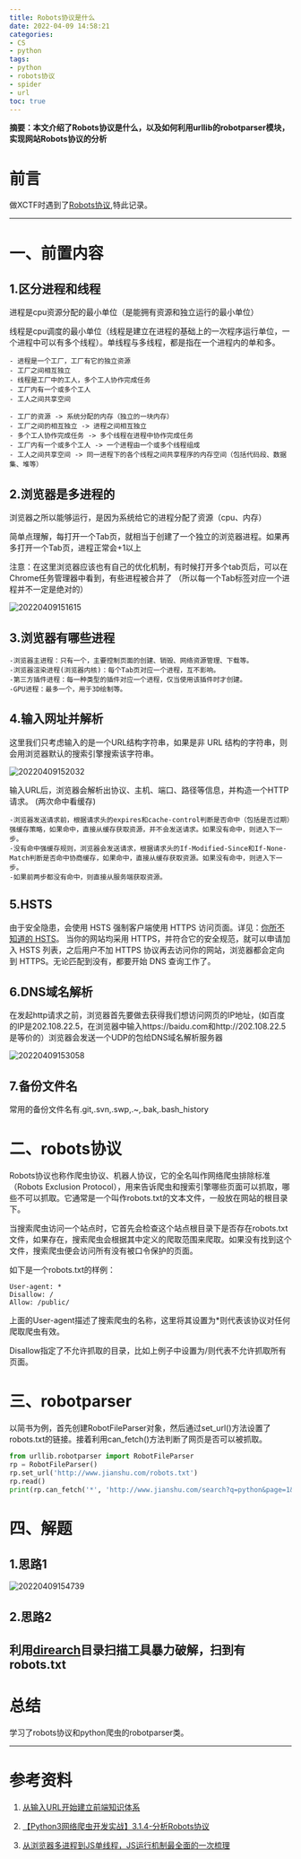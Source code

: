 ```yaml
---
title: Robots协议是什么
date: 2022-04-09 14:58:21
categories:
- CS
- python
tags:
- python
- robots协议
- spider
- url
toc: true
---
```

**摘要：本文介绍了Robots协议是什么，以及如何利用urllib的robotparser模块，实现网站Robots协议的分析**
<!-- more -->
# 前言
做XCTF时遇到了[Robots协议](https://adworld.xctf.org.cn/task/answer?type=web&number=3&grade=0&id=5063&page=1),特此记录。

---
# 一、前置内容
## 1.区分进程和线程
进程是cpu资源分配的最小单位（是能拥有资源和独立运行的最小单位）

线程是cpu调度的最小单位（线程是建立在进程的基础上的一次程序运行单位，一个进程中可以有多个线程）。单线程与多线程，都是指在一个进程内的单和多。
```
- 进程是一个工厂，工厂有它的独立资源
- 工厂之间相互独立
- 线程是工厂中的工人，多个工人协作完成任务
- 工厂内有一个或多个工人
- 工人之间共享空间
```
```
- 工厂的资源 -> 系统分配的内存（独立的一块内存）
- 工厂之间的相互独立 -> 进程之间相互独立
- 多个工人协作完成任务 -> 多个线程在进程中协作完成任务
- 工厂内有一个或多个工人 -> 一个进程由一个或多个线程组成
- 工人之间共享空间 -> 同一进程下的各个线程之间共享程序的内存空间（包括代码段、数据集、堆等）
```
## 2.浏览器是多进程的
浏览器之所以能够运行，是因为系统给它的进程分配了资源（cpu、内存）

简单点理解，每打开一个Tab页，就相当于创建了一个独立的浏览器进程。如果再多打开一个Tab页，进程正常会+1以上

注意：在这里浏览器应该也有自己的优化机制，有时候打开多个tab页后，可以在Chrome任务管理器中看到，有些进程被合并了 （所以每一个Tab标签对应一个进程并不一定是绝对的）

![20220409151615](https://cdn.jsdelivr.net/gh/zhangsx19/PicBed/images_for_blogs20220409151615.png)

## 3.浏览器有哪些进程
```
-浏览器主进程：只有一个，主要控制页面的创建、销毁、网络资源管理、下载等。
-浏览器渲染进程(浏览器内核)：每个Tab页对应一个进程，互不影响。
-第三方插件进程：每一种类型的插件对应一个进程，仅当使用该插件时才创建。
-GPU进程：最多一个，用于3D绘制等。
```

## 4.输入网址并解析
这里我们只考虑输入的是一个URL结构字符串，如果是非 URL 结构的字符串，则会用浏览器默认的搜索引擎搜索该字符串。

![20220409152032](https://cdn.jsdelivr.net/gh/zhangsx19/PicBed/images_for_blogs20220409152032.png)

输入URL后，浏览器会解析出协议、主机、端口、路径等信息，并构造一个HTTP请求。
(两次命中看缓存)
```
-浏览器发送请求前，根据请求头的expires和cache-control判断是否命中（包括是否过期）强缓存策略，如果命中，直接从缓存获取资源，并不会发送请求。如果没有命中，则进入下一步。
-没有命中强缓存规则，浏览器会发送请求，根据请求头的If-Modified-Since和If-None-Match判断是否命中协商缓存，如果命中，直接从缓存获取资源。如果没有命中，则进入下一步。
-如果前两步都没有命中，则直接从服务端获取资源。
```
## 5.HSTS
由于安全隐患，会使用 HSTS 强制客户端使用 HTTPS 访问页面。详见：[你所不知道的 HSTS](https://www.barretlee.com/blog/2015/10/22/hsts-intro/)。
当你的网站均采用 HTTPS，并符合它的安全规范，就可以申请加入 HSTS 列表，之后用户不加 HTTPS 协议再去访问你的网站，浏览器都会定向到 HTTPS。无论匹配到没有，都要开始 DNS 查询工作了。

## 6.DNS域名解析
在发起http请求之前，浏览器首先要做去获得我们想访问网页的IP地址，(如百度的IP是202.108.22.5，在浏览器中输入https://baidu.com和http://202.108.22.5是等价的）浏览器会发送一个UDP的包给DNS域名解析服务器

![20220409153058](https://cdn.jsdelivr.net/gh/zhangsx19/PicBed/images_for_blogs20220409153058.png)

## 7.备份文件名
常用的备份文件名有.git,.svn,.swp,.~,.bak,.bash_history

# 二、robots协议
Robots协议也称作爬虫协议、机器人协议，它的全名叫作网络爬虫排除标准（Robots Exclusion Protocol），用来告诉爬虫和搜索引擎哪些页面可以抓取，哪些不可以抓取。它通常是一个叫作robots.txt的文本文件，一般放在网站的根目录下。

当搜索爬虫访问一个站点时，它首先会检查这个站点根目录下是否存在robots.txt文件，如果存在，搜索爬虫会根据其中定义的爬取范围来爬取。如果没有找到这个文件，搜索爬虫便会访问所有没有被口令保护的页面。

如下是一个robots.txt的样例：
```
User-agent: *
Disallow: /
Allow: /public/
```
上面的User-agent描述了搜索爬虫的名称，这里将其设置为*则代表该协议对任何爬取爬虫有效。

Disallow指定了不允许抓取的目录，比如上例子中设置为/则代表不允许抓取所有页面。

# 三、robotparser 
以简书为例，首先创建RobotFileParser对象，然后通过set_url()方法设置了robots.txt的链接。接着利用can_fetch()方法判断了网页是否可以被抓取。
```py
from urllib.robotparser import RobotFileParser
rp = RobotFileParser()
rp.set_url('http://www.jianshu.com/robots.txt')
rp.read()
print(rp.can_fetch('*', 'http://www.jianshu.com/search?q=python&page=1&type=collections'))
```

# 四、解题
## 1.思路1
![20220409154739](https://cdn.jsdelivr.net/gh/zhangsx19/PicBed/images_for_blogs20220409154739.png)

## 2.思路2
利用[direarch](https://github.com/maurosoria/dirsearch)目录扫描工具暴力破解，扫到有robots.txt
---
# 总结
学习了robots协议和python爬虫的robotparser类。

---
# 参考资料
1. [从输入URL开始建立前端知识体系](https://juejin.cn/post/6935232082482298911)

2. [【Python3网络爬虫开发实战】3.1.4-分析Robots协议](https://juejin.cn/post/6844903576142102535)

3. [从浏览器多进程到JS单线程，JS运行机制最全面的一次梳理](https://juejin.cn/post/6844903553795014663)